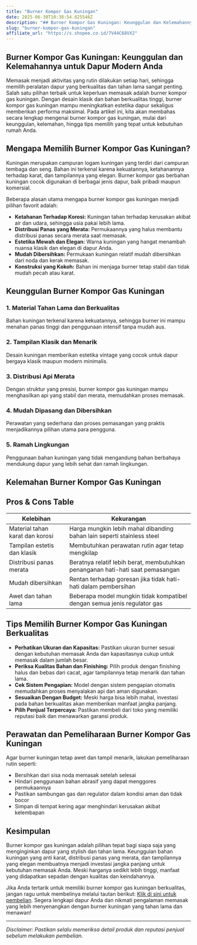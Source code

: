```yaml
---
title: "Burner Kompor Gas Kuningan"
date: 2025-06-30T10:38:54.825546Z
description: "## Burner Kompor Gas Kuningan: Keunggulan dan Kelemahannya untuk Dapur Modern Anda..."
slug: "burner-kompor-gas-kuningan"
affiliate_url: "https://s.shopee.co.id/7V44C68VX2"
---
```

## Burner Kompor Gas Kuningan: Keunggulan dan Kelemahannya untuk Dapur Modern Anda

Memasak menjadi aktivitas yang rutin dilakukan setiap hari, sehingga memilih peralatan dapur yang berkualitas dan tahan lama sangat penting. Salah satu pilihan terbaik untuk keperluan memasak adalah burner kompor gas kuningan. Dengan desain klasik dan bahan berkualitas tinggi, burner kompor gas kuningan mampu meningkatkan estetika dapur sekaligus memberikan performa maksimal. Pada artikel ini, kita akan membahas secara lengkap mengenai burner kompor gas kuningan, mulai dari keunggulan, kelemahan, hingga tips memilih yang tepat untuk kebutuhan rumah Anda.

## Mengapa Memilih Burner Kompor Gas Kuningan?

Kuningan merupakan campuran logam kuningan yang terdiri dari campuran tembaga dan seng. Bahan ini terkenal karena kekuatannya, ketahanannya terhadap karat, dan tampilannya yang elegan. Burner kompor gas berbahan kuningan cocok digunakan di berbagai jenis dapur, baik pribadi maupun komersial.

Beberapa alasan utama mengapa burner kompor gas kuningan menjadi pilihan favorit adalah:

- **Ketahanan Terhadap Korosi:** Kuningan tahan terhadap kerusakan akibat air dan udara, sehingga usia pakai lebih lama.
- **Distribusi Panas yang Merata:** Permukaannya yang halus membantu distribusi panas secara merata saat memasak.
- **Estetika Mewah dan Elegan:** Warna kuningan yang hangat menambah nuansa klasik dan elegan di dapur Anda.
- **Mudah Dibersihkan:** Permukaan kuningan relatif mudah dibersihkan dari noda dan kerak memasak.
- **Konstruksi yang Kokoh:** Bahan ini menjaga burner tetap stabil dan tidak mudah pecah atau karat.

## Keunggulan Burner Kompor Gas Kuningan

### 1. Material Tahan Lama dan Berkualitas
Bahan kuningan terkenal karena kekuatannya, sehingga burner ini mampu menahan panas tinggi dan penggunaan intensif tanpa mudah aus.

### 2. Tampilan Klasik dan Menarik
Desain kuningan memberikan estetika vintage yang cocok untuk dapur bergaya klasik maupun modern minimalis.

### 3. Distribusi Api Merata
Dengan struktur yang presisi, burner kompor gas kuningan mampu menghasilkan api yang stabil dan merata, memudahkan proses memasak.

### 4. Mudah Dipasang dan Dibersihkan
Perawatan yang sederhana dan proses pemasangan yang praktis menjadikannya pilihan utama para pengguna.

### 5. Ramah Lingkungan
Penggunaan bahan kuningan yang tidak mengandung bahan berbahaya mendukung dapur yang lebih sehat dan ramah lingkungan.

## Kelemahan Burner Kompor Gas Kuningan

## Pros & Cons Table

| Kelebihan | Kekurangan |
| --- | --- |
| Material tahan karat dan korosi | Harga mungkin lebih mahal dibanding bahan lain seperti stainless steel |
| Tampilan estetis dan klasik | Membutuhkan perawatan rutin agar tetap mengkilap |
| Distribusi panas merata | Beratnya relatif lebih berat, membutuhkan penanganan hati-hati saat pemasangan |
| Mudah dibersihkan | Rentan terhadap goresan jika tidak hati-hati dalam pembersihan |
| Awet dan tahan lama | Beberapa model mungkin tidak kompatibel dengan semua jenis regulator gas |

## Tips Memilih Burner Kompor Gas Kuningan Berkualitas

- **Perhatikan Ukuran dan Kapasitas:** Pastikan ukuran burner sesuai dengan kebutuhan memasak Anda dan kapasitasnya cukup untuk memasak dalam jumlah besar.
- **Periksa Kualitas Bahan dan Finishing:** Pilih produk dengan finishing halus dan bebas dari cacat, agar tampilannya tetap menarik dan tahan lama.
- **Cek Sistem Pengapian:** Model dengan sistem pengapian otomatis memudahkan proses menyalakan api dan aman digunakan.
- **Sesuaikan Dengan Budget:** Meski harga bisa lebih mahal, investasi pada bahan berkualitas akan memberikan manfaat jangka panjang.
- **Pilih Penjual Terpercaya:** Pastikan membeli dari toko yang memiliki reputasi baik dan menawarkan garansi produk.

## Perawatan dan Pemeliharaan Burner Kompor Gas Kuningan

Agar burner kuningan tetap awet dan tampil menarik, lakukan pemeliharaan rutin seperti:

- Bersihkan dari sisa noda memasak setelah selesai
- Hindari penggunaan bahan abrasif yang dapat menggores permukaannya
- Pastikan sambungan gas dan regulator dalam kondisi aman dan tidak bocor
- Simpan di tempat kering agar menghindari kerusakan akibat kelembapan

## Kesimpulan

Burner kompor gas kuningan adalah pilihan tepat bagi siapa saja yang menginginkan dapur yang stylish dan tahan lama. Keunggulan bahan kuningan yang anti karat, distribusi panas yang merata, dan tampilannya yang elegan membuatnya menjadi investasi jangka panjang untuk kebutuhan memasak Anda. Meski harganya sedikit lebih tinggi, manfaat yang didapatkan sepadan dengan kualitas dan keindahannya.

Jika Anda tertarik untuk memiliki burner kompor gas kuningan berkualitas, jangan ragu untuk membelinya melalui tautan berikut: [Klik di sini untuk pembelian](https://s.shopee.co.id/7V44C68VX2). Segera lengkapi dapur Anda dan nikmati pengalaman memasak yang lebih menyenangkan dengan burner kuningan yang tahan lama dan menawan!

---

*Disclaimer: Pastikan selalu memeriksa detail produk dan reputasi penjual sebelum melakukan pembelian.*